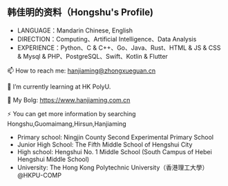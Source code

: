 ## 韩佳明的资料（Hongshu's Profile)

* LANGUAGE：Mandarin Chinese, English
* DIRECTION：Computing、Artificial Intelligence、Data Analysis
* EXPERIENCE：Python、C & C++、Go、Java、Rust、HTML & JS & CSS & Mysql & PHP、PostgreSQL、Swift、Kotlin & Flutter

📫 How to reach me: hanjiaming@zhongxueguan.cn

🌱 I’m currently learning at HK PolyU.

💬 My Bolg: https://www.hanjiaming.com.cn

⚡ You can get more information by searching Hongshu,Guomaimang,Hirsun,Hanjiaming

* Primary school: Ningjin County Second Experimental Primary School 
* Junior High School: The Fifth Middle School of Hengshui City 
* High school: Hengshui No. 1 Middle School (South Campus of Hebei Hengshui Middle School) 
* University: The Hong Kong Polytechnic University（香港理工大學）@HKPU-COMP



<!--
**guomaimang/guomaimang** is a ✨ _special_ ✨ repository because its `README.md` (this file) appears on your GitHub profile.

Here are some ideas to get you started:

- 🔭 I’m currently working on ...
- 🌱 I’m currently learning ...
- 👯 I’m looking to collaborate on ...
- 🤔 I’m looking for help with ...
- 💬 Ask me about ...
- 📫 How to reach me: ...
- 😄 Pronouns: ...
- ⚡ Fun fact: ...






-->
